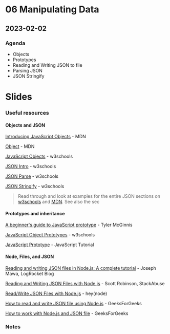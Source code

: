 # 06 Manipulating Data

## 2023-02-02

### Agenda

- Objects
- Prototypes
- Reading and Writing JSON to file
- Parsing JSON
- JSON Stringify

# Slides



### Useful resources

#### Objects and JSON

[Introducing JavaScript Objects](https://developer.mozilla.org/en-US/docs/Learn/JavaScript/Objects) - MDN

[Object](https://developer.mozilla.org/en-US/docs/Web/JavaScript/Reference/Global_Objects/Object) - MDN

[JavaScript Objects](https://www.w3schools.com/js/js_object_definition.asp) - w3schools

[JSON Intro](https://www.w3schools.com/js/js_json_intro.asp) - w3schools

[JSON Parse](https://www.w3schools.com/js/js_json_parse.asp) - w3schools

[JSON Stringify](https://www.w3schools.com/js/js_json_stringify.asp) - w3schools

> Read through and look at examples for the entire JSON sections on [w3schools]() and [MDN](https://developer.mozilla.org/en-US/docs/Web/JavaScript/Reference/Global_Objects/JSON).
> See also the sec

#### Prototypes and inheritance

[A beginner's guide to JavaScript prototype](https://www.freecodecamp.org/news/a-beginners-guide-to-javascripts-prototype/) - Tyler McGinnis

[JavaScript Object Prototypes](https://www.w3schools.com/js/js_object_prototypes.asp) - w3schools

[JavaScript Prototype](https://www.javascripttutorial.net/javascript-prototype/) - JavaScript Tutorial

#### Node, Files, and JSON

[Reading and writing JSON files in Node.js: A complete tutorial](https://blog.logrocket.com/reading-writing-json-files-nodejs-complete-tutorial/) - Joseph Mawa, LogRocket Blog

[Reading and Writing JSON Files with Node.js](https://stackabuse.com/reading-and-writing-json-files-with-node-js/) - Scott Robinson, StackAbuse

[Read/Write JSON Files with Node.js](https://heynode.com/tutorial/readwrite-json-files-nodejs/) - hey(node)

[How to read and write JSON file using Node.js](https://www.geeksforgeeks.org/how-to-read-and-write-json-file-using-node-js/) - GeeksForGeeks

[How to work with Node.js and JSON file](https://www.geeksforgeeks.org/how-to-work-with-node-js-and-json-file/) - GeeksForGeeks

### Notes

<!--
#### Reading and writing files in Node

Okay, so we have some data in a file.

Let's read that in using Node.

First things first, let's set up a package so we can install things if we need to (hint, we will need to). 

```
npm init
```

And then let's write a script to read a file.

```curl.js
// Load built-in fs module using CommonJS syntax
const fs = require('fs');
// Read our JSON file into a variable
let currentJSON = fs.readFileSync("./current_weather.json"); 
// Put the data back out onto STDOUT
console.log(currentJSON);
```

What's happening here? 

Well, we are reading a JavaScript object into a variable from a file and then echoing that back onto STDOUT but it is not going to make any sense because all we are seeing is the memory buffer.
We need to convert the object BACK into a string in order to make it make sense for us.

```curl.js
// Load built-in fs module using CommonJS syntax
const fs = require("fs");
// Read our JSON file into a variable
let currentJSON = fs.readFileSync("./current_weather.json"); 
// Convert data back to string
let currentString = JSON.parse(currentJSON);
// Put the stringified data back out onto STDOUT
console.log(currentString);
```

##### Write out to a file

We will start off with the same thing as previously to get data. 

```curl.js
// Load fetch
import fetch from 'node-fetch';
// Nake a request
const response = await fetch('https://api.open-meteo.com/v1/forecast?latitude=35.92&longitude=-79.05&current_weather=true&temperature_unit=fahrenheit&windspeed_unit=mph&precipitation_unit=inch&timezone=America%2FNew_York');
// Get the data from the request
const data = await response.json();
```

But instead of logging it onto STDOUT, we are going to write it to a file with the `fs` builtin. 

```fetch_weather.js
// Load fetch
import fetch from 'node-fetch';
// Make a request
const response = await fetch('https://api.open-meteo.com/v1/forecast?latitude=35.92&longitude=-79.05&current_weather=true&temperature_unit=fahrenheit&windspeed_unit=mph&precipitation_unit=inch&timezone=America%2FNew_York');
// Get the data from the request
const data = await response.json();
// Load fs built-in
import fs from 'fs';
// Stringify data
let dataString = JSON.stringify(data)
// Write the data to a file
fs.writeFileSync("./weather_forecast.json", dataString)
```

We have to stringify the data to write it to a file or Node will throw us an error, because we are only allow to write text strings to plaintext files.
-->

